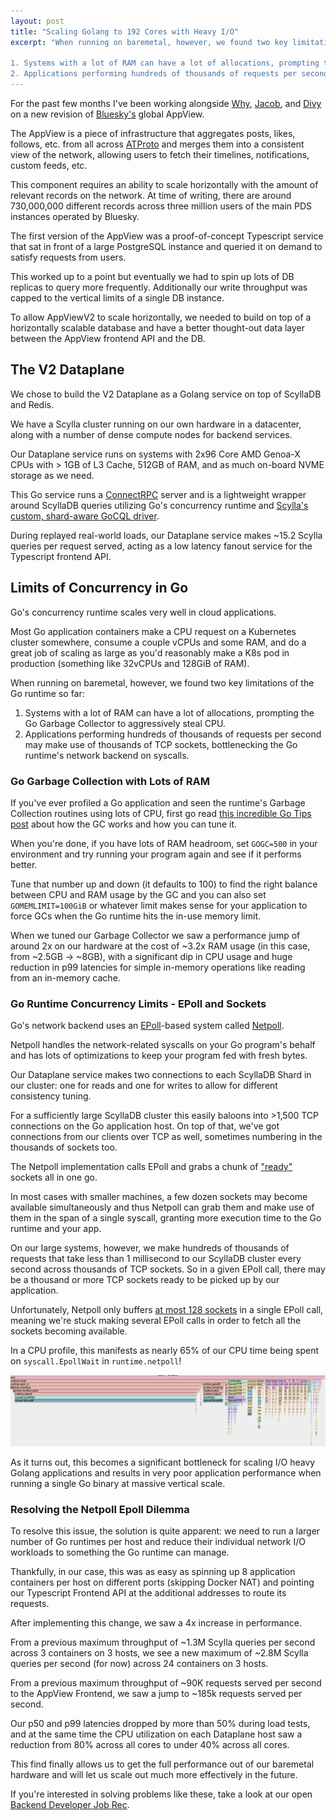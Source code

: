 ```yaml
---
layout: post
title: "Scaling Golang to 192 Cores with Heavy I/O"
excerpt: "When running on baremetal, however, we found two key limitations of the Go runtime so far:

1. Systems with a lot of RAM can have a lot of allocations, prompting the Go Garbage Collector to aggressively steal CPU.
2. Applications performing hundreds of thousands of requests per second may make use of thousands of TCP sockets, bottlenecking the Go runtime's network backend on syscalls."
---
```


For the past few months I've been working alongside [Why](https://bsky.app/profile/why.bsky.team), [Jacob](https://bsky.app/profile/jacob.gold), and [Divy](https://bsky.app/profile/divy.zone) on a new revision of [Bluesky's](https://bsky.app) global AppView.

The AppView is a piece of infrastructure that aggregates posts, likes, follows, etc. from all across [ATProto](https://atproto.com/) and merges them into a consistent view of the network, allowing users to fetch their timelines, notifications, custom feeds, etc.

This component requires an ability to scale horizontally with the amount of relevant records on the network. At time of writing, there are around 730,000,000 different records across three million users of the main PDS instances operated by Bluesky.

The first version of the AppView was a proof-of-concept Typescript service that sat in front of a large PostgreSQL instance and queried it on demand to satisfy requests from users.

This worked up to a point but eventually we had to spin up lots of DB replicas to query more frequently. Additionally our write throughput was capped to the vertical limits of a single DB instance.

To allow AppViewV2 to scale horizontally, we needed to build on top of a horizontally scalable database and have a better thought-out data layer between the AppView frontend API and the DB.

## The V2 Dataplane

We chose to build the V2 Dataplane as a Golang service on top of ScyllaDB and Redis.

We have a Scylla cluster running on our own hardware in a datacenter, along with a number of dense compute nodes for backend services.

Our Dataplane service runs on systems with 2x96 Core AMD Genoa-X CPUs with > 1GB of L3 Cache, 512GB of RAM, and as much on-board NVME storage as we need.

This Go service runs a [ConnectRPC](https://connectrpc.com/docs/introduction) server and is a lightweight wrapper around ScyllaDB queries utilizing Go's concurrency runtime and [Scylla's custom, shard-aware GoCQL driver](https://github.com/scylladb/gocql).

During replayed real-world loads, our Dataplane service makes ~15.2 Scylla queries per request served, acting as a low latency fanout service for the Typescript frontend API.

## Limits of Concurrency in Go

Go's concurrency runtime scales very well in cloud applications.

Most Go application containers make a CPU request on a Kubernetes cluster somewhere, consume a couple vCPUs and some RAM, and do a great job of scaling as large as you'd reasonably make a K8s pod in production (something like 32vCPUs and 128GiB of RAM).

When running on baremetal, however, we found two key limitations of the Go runtime so far:

1. Systems with a lot of RAM can have a lot of allocations, prompting the Go Garbage Collector to aggressively steal CPU.
2. Applications performing hundreds of thousands of requests per second may make use of thousands of TCP sockets, bottlenecking the Go runtime's network backend on syscalls.

### Go Garbage Collection with Lots of RAM

If you've ever profiled a Go application and seen the runtime's Garbage Collection routines using lots of CPU, first go read [this incredible Go Tips post](https://tip.golang.org/doc/gc-guide) about how the GC works and how you can tune it.

When you're done, if you have lots of RAM headroom, set `GOGC=500` in your environment and try running your program again and see if it performs better.

Tune that number up and down (it defaults to 100) to find the right balance between CPU and RAM usage by the GC and you can also set `GOMEMLIMIT=100GiB` or whatever limit makes sense for your application to force GCs when the Go runtime hits the in-use memory limit.

When we tuned our Garbage Collector we saw a performance jump of around 2x on our hardware at the cost of ~3.2x RAM usage (in this case, from ~2.5GB -> ~8GB), with a significant dip in CPU usage and huge reduction in p99 latencies for simple in-memory operations like reading from an in-memory cache.

### Go Runtime Concurrency Limits - EPoll and Sockets

Go's network backend uses an [EPoll](https://en.wikipedia.org/wiki/Epoll)-based system called [Netpoll](https://go.dev/src/runtime/netpoll.go).

Netpoll handles the network-related syscalls on your Go program's behalf and has lots of optimizations to keep your program fed with fresh bytes.

Our Dataplane service makes two connections to each ScyllaDB Shard in our cluster: one for reads and one for writes to allow for different consistency tuning.

For a sufficiently large ScyllaDB cluster this easily baloons into >1,500 TCP connections on the Go application host. On top of that, we've got connections from our clients over TCP as well, sometimes numbering in the thousands of sockets too.

The Netpoll implementation calls EPoll and grabs a chunk of ["ready"](https://man7.org/linux/man-pages/man7/epoll.7.html#:~:text=The%20ready%20list,those%20file%20descriptors.) sockets all in one go.

In most cases with smaller machines, a few dozen sockets may become available simultaneously and thus Netpoll can grab them and make use of them in the span of a single syscall, granting more execution time to the Go runtime and your app.

On our large systems, however, we make hundreds of thousands of requests that take less than 1 millisecond to our ScyllaDB cluster every second across thousands of TCP sockets. So in a given EPoll call, there may be a thousand or more TCP sockets ready to be picked up by our application.

Unfortunately, Netpoll only buffers [at most 128 sockets](https://github.com/golang/go/blob/e9b3ff15f40d6b258217b3467c662f816b078477/src/runtime/netpoll_epoll.go#L116) in a single EPoll call, meaning we're stuck making several EPoll calls in order to fetch all the sockets becoming available.

In a CPU profile, this manifests as nearly 65% of our CPU time being spent on `syscall.EpollWait` in `runtime.netpoll`!

![CPU profile showing >65% CPU usage in EPollWait](/public/images/2024-01-10/epoll.png)

As it turns out, this becomes a significant bottleneck for scaling I/O heavy Golang applications and results in very poor application performance when running a single Go binary at massive vertical scale.

### Resolving the Netpoll Epoll Dilemma

To resolve this issue, the solution is quite apparent: we need to run a larger number of Go runtimes per host and reduce their individual network I/O workloads to something the Go runtime can manage.

Thankfully, in our case, this was as easy as spinning up 8 application containers per host on different ports (skipping Docker NAT) and pointing our Typescript Frontend API at the additional addresses to route its requests.

After implementing this change, we saw a 4x increase in performance.

From a previous maximum throughput of ~1.3M Scylla queries per second across 3 containers on 3 hosts, we see a new maximum of ~2.8M Scylla queries per second (for now) across 24 containers on 3 hosts.

From a previous maximum throughput of ~90K requests served per second to the AppView Frontend, we saw a jump to ~185k requests served per second.

Our p50 and p99 latencies dropped by more than 50% during load tests, and at the same time the CPU utilization on each Dataplane host saw a reduction from 80% across all cores to under 40% across all cores.

This find finally allows us to get the full performance out of our baremetal hardware and will let us scale out much more effectively in the future.

If you're interested in solving problems like these, take a look at our open [Backend Developer Job Rec](https://blueskyweb.xyz/join/backend-developer).
